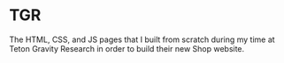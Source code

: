 # TGR
The HTML, CSS, and JS pages that I built from scratch during my time at Teton Gravity Research in order to build their new
Shop website. 
